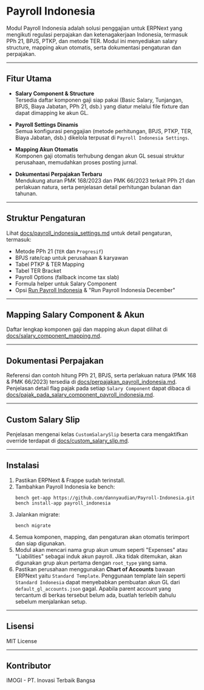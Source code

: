 # Payroll Indonesia

Modul Payroll Indonesia adalah solusi penggajian untuk ERPNext yang mengikuti regulasi perpajakan dan ketenagakerjaan Indonesia, termasuk PPh 21, BPJS, PTKP, dan metode TER. Modul ini menyediakan salary structure, mapping akun otomatis, serta dokumentasi pengaturan dan perpajakan.

---

## Fitur Utama

- **Salary Component & Structure**  
  Tersedia daftar komponen gaji siap pakai (Basic Salary, Tunjangan, BPJS, Biaya Jabatan, PPh 21, dsb.) yang diatur melalui file fixture dan dapat dimapping ke akun GL.

- **Payroll Settings Dinamis**  
  Semua konfigurasi penggajian (metode perhitungan, BPJS, PTKP, TER, Biaya Jabatan, dsb.) dikelola terpusat di `Payroll Indonesia Settings`.

- **Mapping Akun Otomatis**  
  Komponen gaji otomatis terhubung dengan akun GL sesuai struktur perusahaan, memudahkan proses posting jurnal.

- **Dokumentasi Perpajakan Terbaru**  
  Mendukung aturan PMK 168/2023 dan PMK 66/2023 terkait PPh 21 dan perlakuan natura, serta penjelasan detail perhitungan bulanan dan tahunan.

---

## Struktur Pengaturan

Lihat [docs/payroll_indonesia_settings.md](docs/payroll_indonesia_settings.md) untuk detail pengaturan, termasuk:

- Metode PPh 21 (`TER` dan `Progresif`)
- BPJS rate/cap untuk perusahaan & karyawan
- Tabel PTKP & TER Mapping
- Tabel TER Bracket
- Payroll Options (fallback income tax slab)
- Formula helper untuk Salary Component
- Opsi [Run Payroll Indonesia](docs/payroll_indonesia_settings.md#8-run-payroll-indonesia) & "Run Payroll Indonesia December"

---

## Mapping Salary Component & Akun

Daftar lengkap komponen gaji dan mapping akun dapat dilihat di [docs/salary_component_mapping.md](docs/salary_component_mapping.md).

---

## Dokumentasi Perpajakan

Referensi dan contoh hitung PPh 21, BPJS, serta perlakuan natura (PMK 168 & PMK 66/2023) tersedia di [docs/perpajakan_payroll_indonesia.md](docs/perpajakan_payroll_indonesia.md).
Penjelasan detail flag pajak pada setiap `Salary Component` dapat dibaca di [docs/pajak_pada_salary_component_payroll_indonesia.md](docs/pajak_pada_salary_component_payroll_indonesia.md).

---

## Custom Salary Slip

Penjelasan mengenai kelas `CustomSalarySlip` beserta cara mengaktifkan override terdapat di [docs/custom_salary_slip.md](docs/custom_salary_slip.md).

---

## Instalasi

1. Pastikan ERPNext & Frappe sudah terinstall.
2. Tambahkan Payroll Indonesia ke bench:
   ```
   bench get-app https://github.com/dannyaudian/Payroll-Indonesia.git
   bench install-app payroll_indonesia
   ```
3. Jalankan migrate:
   ```
   bench migrate
   ```
4. Semua komponen, mapping, dan pengaturan akan otomatis terimport dan siap digunakan.
5. Modul akan mencari nama grup akun umum seperti "Expenses" atau "Liabilities" sebagai induk akun payroll. Jika tidak ditemukan, akan digunakan grup akun pertama dengan `root_type` yang sama.
6. Pastikan perusahaan menggunakan **Chart of Accounts** bawaan ERPNext yaitu `Standard Template`. Penggunaan template lain seperti `Standard Indonesia` dapat menyebabkan pembuatan akun GL dari `default_gl_accounts.json` gagal. Apabila parent account yang tercantum di berkas tersebut belum ada, buatlah terlebih dahulu sebelum menjalankan setup.

---

## Lisensi

MIT License

---

## Kontributor

IMOGI - PT. Inovasi Terbaik Bangsa